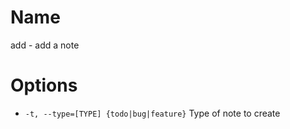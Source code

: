 # Name

add - add a note

# Options

* `-t, --type=[TYPE] {todo|bug|feature}` Type of note to create
